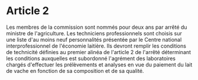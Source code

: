 # Article 2

Les membres de la commission sont nommés pour deux ans par arrêté du ministre de l'agriculture. Les techniciens professionnels sont choisis sur une liste d'au moins neuf personnalités présentée par le Centre national interprofessionnel de l'économie laitière. Ils devront remplir les conditions de technicité définies au premier alinéa de l'article 2 de l'arrêté déterminant les conditions auxquelles est subordonné l'agrément des laboratoires chargés d'effectuer les prélèvements et analyses en vue du paiement du lait de vache en fonction de sa composition et de sa qualité.
